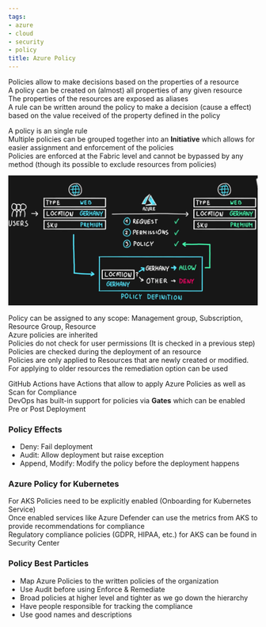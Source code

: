 ```yaml
---
tags:
- azure
- cloud
- security
- policy
title: Azure Policy
---
```


Policies allow to make decisions based on the properties of a resource  
A policy can be created on (almost) all properties of any given resource  
The properties of the resources are exposed as aliases  
A rule can be written around the policy to make a decision (cause a effect) based on the value received of the property defined in the policy  

A policy is an single rule  
Multiple policies can be grouped together into an **Initiative** which allows for easier assignment and enforcement of the policies    
Policies are enforced at the Fabric level and cannot be bypassed by any method (though its possible to exclude resources from policies)

![Azure Policy|500](../images/azure-policy.png)

Policy can be assigned to any scope: Management group, Subscription, Resource Group, Resource  
Azure policies are inherited  
Policies do not check for user permissions (It is checked in a previous step)  
Policies are checked during the deployment of an resource  
Policies are only applied to Resources that are newly created or modified. For applying to older resources the remediation option can be used  

GitHub Actions have Actions that allow to apply Azure Policies as well as Scan for Compliance  
DevOps has built-in support for policies via **Gates** which can be enabled Pre or Post Deployment

### Policy Effects

* Deny: Fail deployment
* Audit: Allow deployment but raise exception
* Append, Modify: Modify the policy before the deployment happens

### Azure Policy for Kubernetes

For AKS Policies need to be explicitly enabled (Onboarding for Kubernetes Service)  
Once enabled services like Azure Defender can use the metrics from AKS to provide recommendations for compliance  
Regulatory compliance policies (GDPR, HIPAA, etc.) for AKS can be found in Security Center  

### Policy Best Particles

* Map Azure Policies to the written policies of the organization  
* Use Audit before using Enforce & Remediate  
* Broad policies at higher level and tighter as we go down the hierarchy  
* Have people responsible for tracking the compliance  
* Use good names and descriptions